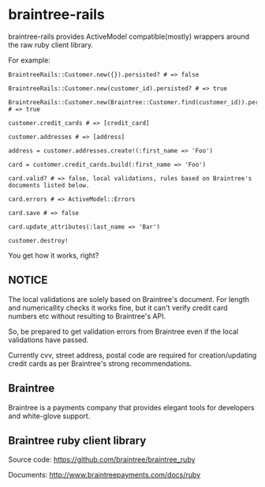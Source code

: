 braintree-rails
===============
braintree-rails provides ActiveModel compatible(mostly) wrappers around the raw ruby client library.

For example:

    BraintreeRails::Customer.new({}).persisted? # => false
    
    BraintreeRails::Customer.new(customer_id).persisted? # => true
    
    BraintreeRails::Customer.new(Braintree::Customer.find(customer_id)).persisted? # => true
    
    customer.credit_cards # => [credit_card]
    
    customer.addresses # => [address]

    address = customer.addresses.create!(:first_name => 'Foo')

    card = customer.credit_cards.build(:first_name => 'Foo')
    
    card.valid? # => false, local validations, rules based on Braintree's documents listed below.
    
    card.errors # => ActiveModel::Errors
    
    card.save # => false
    
    card.update_attributes(:last_name => 'Bar')
    
    customer.destroy!

You get how it works, right?

NOTICE
---------------

The local validations are solely based on Braintree's document. For length and numericallity checks it works fine, but it can't verify credit card numbers etc without resulting to Braintree's API.

So, be prepared to get validation errors from Braintree even if the local validations have passed.

Currently cvv, street address, postal code are required for creation/updating credit cards as per Braintree's strong recommendations.

Braintree
---------------
Braintree is a payments company that provides elegant tools for developers and white-glove support.

Braintree ruby client library
---------------
Source code: https://github.com/braintree/braintree_ruby

Documents:   http://www.braintreepayments.com/docs/ruby